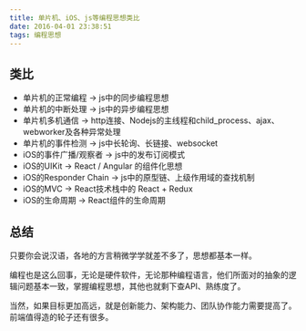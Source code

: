 ```yaml
---
title: 单片机、iOS、js等编程思想类比
date: 2016-04-01 23:38:51
tags: 编程思想
---
```


## 类比

* 单片机的正常编程 -> js中的同步编程思想
* 单片机的中断处理 -> js中的异步编程思想
* 单片机多机通信 -> http连接、Nodejs的主线程和child_process、ajax、webworker及各种异常处理
* 单片机的事件检测 -> js中长轮询、长链接、websocket
* iOS的事件广播/观察者 -> js中的发布订阅模式
* iOS的UIKit -> React / Angular 的组件化思想
* iOS的Responder Chain -> js中的原型链、上级作用域的查找机制
* iOS的MVC -> React技术栈中的 React + Redux
* iOS的生命周期 -> React组件的生命周期

## 总结

只要你会说汉语，各地的方言稍微学学就差不多了，思想都基本一样。

编程也是这么回事，无论是硬件软件，无论那种编程语言，他们所面对的抽象的逻辑问题基本一致，掌握编程思想，其他也就剩下查API、熟练度了。

当然，如果目标更加高远，就是创新能力、架构能力、团队协作能力需要提高了。前端值得造的轮子还有很多。